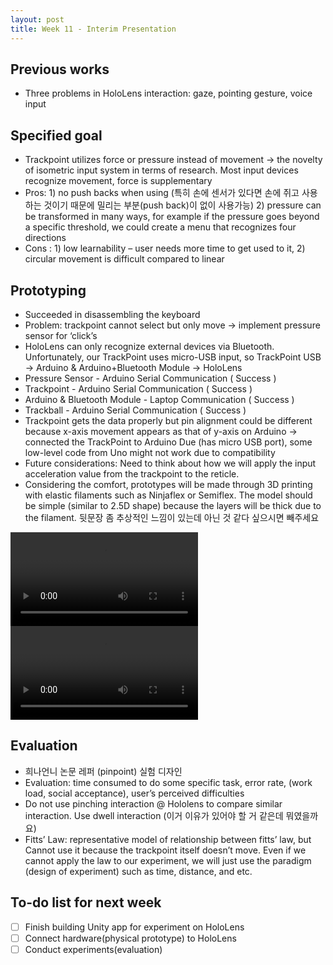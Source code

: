 ```yaml
---
layout: post
title: Week 11 - Interim Presentation
---
```


## Previous works
-   Three problems in HoloLens interaction: gaze, pointing gesture, voice input
## Specified goal
-   Trackpoint utilizes force or pressure instead of movement -> the novelty of isometric input system in terms of research. Most input devices recognize movement, force is supplementary 
-   Pros: 1) no push backs when using (특히 손에 센서가 있다면 손에 쥐고 사용하는 것이기 때문에 밀리는 부분(push back)이 없이 사용가능) 2) pressure can be transformed in many ways, for example if the pressure goes beyond a specific threshold, we could create a menu that recognizes four directions
-   Cons : 1) low learnability – user needs more time to get used to it, 2) circular movement is difficult compared to linear


## Prototyping
-   Succeeded in disassembling the keyboard
-   Problem: trackpoint cannot select but only move -> implement pressure sensor for ‘click’s
-   HoloLens can only recognize external devices via Bluetooth. Unfortunately, our TrackPoint uses micro-USB input, so TrackPoint USB -> Arduino & Arduino+Bluetooth Module -> HoloLens
-   Pressure Sensor - Arduino Serial Communication ( Success )
-   Trackpoint - Arduino Serial Communication ( Success )
-   Arduino & Bluetooth Module - Laptop Communication ( Success )
-   Trackball - Arduino Serial Communication ( Success )
-   Trackpoint gets the data properly but pin alignment could be different because x-axis movement appears as that of y-axis on Arduino -> connected the TrackPoint to Arduino Due (has micro USB port), some low-level code from Uno might not work due to compatibility
-   Future considerations: Need to think about how we will apply the input acceleration value from the trackpoint to the reticle. 
-   Considering the comfort, prototypes will be made through 3D printing with elastic filaments such as Ninjaflex or Semiflex. The model should be simple (similar to 2.5D shape) because the layers will be thick due to the filament. 뒷문장 좀 추상적인 느낌이 있는데 아닌 것 같다 싶으시면 빼주세요

<video controls>
  <source src="img/Trackball.mp4" type="video/mp4">
  Your browser does not support HTML5 video.
</video>

<video controls>
  <source src="img/Trackpoint+pressure_sensor.mp4" type="video/mp4">
  Your browser does not support HTML5 video.
</video>

## Evaluation
-   희나언니 논문 레퍼 (pinpoint) 실험 디자인
-   Evaluation: time consumed to do some specific task, error rate, (work load, social acceptance), user’s perceived difficulties
-   Do not use pinching interaction @ Hololens to compare similar interaction. Use dwell interaction (이거 이유가 있어야 할 거 같은데 뭐였을까요)
-   Fitts’ Law: representative model of relationship between  fitts’ law, but Cannot use it because the trackpoint itself doesn’t move. Even if we cannot apply the law to our experiment, we will just use the paradigm (design of experiment) such as time, distance, and etc.


## To-do list for next week

- [ ] Finish building Unity app for experiment on HoloLens
- [ ] Connect hardware(physical prototype) to HoloLens
- [ ] Conduct experiments(evaluation)
